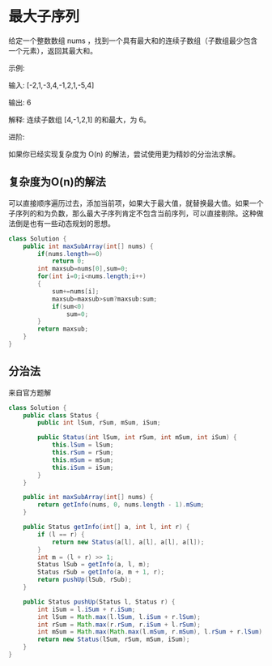 # 最大子序列

给定一个整数数组 nums ，找到一个具有最大和的连续子数组（子数组最少包含一个元素），返回其最大和。

示例:

输入: [-2,1,-3,4,-1,2,1,-5,4]

输出: 6

解释: 连续子数组 [4,-1,2,1] 的和最大，为 6。

进阶:

如果你已经实现复杂度为 O(n) 的解法，尝试使用更为精妙的分治法求解。

## 复杂度为O(n)的解法
可以直接顺序遍历过去，添加当前项，如果大于最大值，就替换最大值。如果一个子序列的和为负数，那么最大子序列肯定不包含当前序列，可以直接剔除。这种做法倒是也有一些动态规划的思想。
```java
class Solution {
    public int maxSubArray(int[] nums) {
        if(nums.length==0)
            return 0;
        int maxsub=nums[0],sum=0;
        for(int i=0;i<nums.length;i++)
        {
            sum+=nums[i];
            maxsub=maxsub>sum?maxsub:sum;
            if(sum<0)
                sum=0;
        }
        return maxsub;
    }
}
```
## 分治法
来自官方题解
```java
class Solution {
    public class Status {
        public int lSum, rSum, mSum, iSum;

        public Status(int lSum, int rSum, int mSum, int iSum) {
            this.lSum = lSum;
            this.rSum = rSum;
            this.mSum = mSum;
            this.iSum = iSum;
        }
    }

    public int maxSubArray(int[] nums) {
        return getInfo(nums, 0, nums.length - 1).mSum;
    }

    public Status getInfo(int[] a, int l, int r) {
        if (l == r) {
            return new Status(a[l], a[l], a[l], a[l]);
        }
        int m = (l + r) >> 1;
        Status lSub = getInfo(a, l, m);
        Status rSub = getInfo(a, m + 1, r);
        return pushUp(lSub, rSub);
    }

    public Status pushUp(Status l, Status r) {
        int iSum = l.iSum + r.iSum;
        int lSum = Math.max(l.lSum, l.iSum + r.lSum);
        int rSum = Math.max(r.rSum, r.iSum + l.rSum);
        int mSum = Math.max(Math.max(l.mSum, r.mSum), l.rSum + r.lSum);
        return new Status(lSum, rSum, mSum, iSum);
    }
}
```
